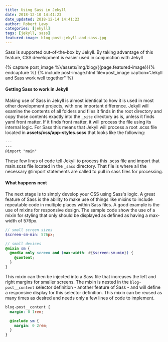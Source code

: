 ```yaml
---
title: Using Sass in Jekyll
date: 2018-12-10 14:41:23
date_updated: 2018-12-14 14:41:23
author: Robert Laws
categories: [jekyll]
tags: [jekyll, sass]
featured-image: blog-post-jekyll-and-sass.jpg
---
```

Sass is supported out-of-the-box by Jekyll. By taking advantage of this feature, CSS development is easier used in conjunction with Jekyll <!-- more -->

{% capture post_image %}/assets/img/blog/{{page.featured-image}}{% endcapture %}
{% include post-image.html file=post_image caption="Jekyll and Sass work well together" %}

#### Getting Sass to work in Jekyll

Making use of Sass in Jekyll is almost identical to how it is used in most other development projects, with one important difference. Jekyll will examine the contents of all folders and files it finds in the root directory and copy those contents exactly into the `_site` directory as is, unless it finds yaml front matter. If it finds front matter, it will process the file using its internal logic. For Sass this means that Jekyll will process a root .scss file located in **assets/css/app-styles.scss** that looks like the following:

```scss
---
--- 
@import "main"
```

These few lines of code tell Jekyll to process this .scss file and import that main.scss file located in the `_sass` directory. That file is where all the necessary @import statements are called to pull in sass files for processing.

#### What happens next

The next stage is to simply develop your CSS using Sass's logic. A great feature of Sass is the ability to make use of things like mixins to include repeatable code in multiple places within Sass files. A good example is the use of mixins for responsive design. The sample code show the use of a mixin for styling that only should be displayed as defined as having a max-width of 576px.

```scss
// small screen sizes
$screen-sm-min: 576px;

// small devices
@mixin sm {
  @media only screen and (max-width: #{$screen-sm-min}) {
    @content;
  }
}
```

This mixin can then be injected into a Sass file that increases the left and right margins for smaller screens. The mixin is nested in the `blog-post__content` selector definition - another feature of Sass - and will define a responsive display for this selector definition. This mixin can be reused as many times as desired and needs only a few lines of code to implement.

```scss
blog-post__content {
  margin: 0 1rem;

  @include sm {
    margin: 0 2rem;
  }
}
```